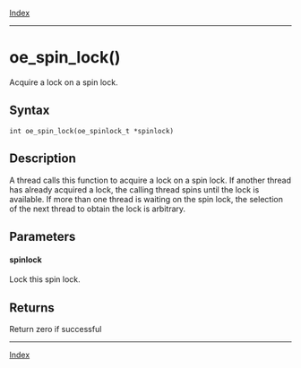 [Index](index.md)

---
# oe_spin_lock()

Acquire a lock on a spin lock.

## Syntax

    int oe_spin_lock(oe_spinlock_t *spinlock)
## Description 

A thread calls this function to acquire a lock on a spin lock. If another thread has already acquired a lock, the calling thread spins until the lock is available. If more than one thread is waiting on the spin lock, the selection of the next thread to obtain the lock is arbitrary.



## Parameters

#### spinlock

Lock this spin lock.

## Returns

Return zero if successful

---
[Index](index.md)

